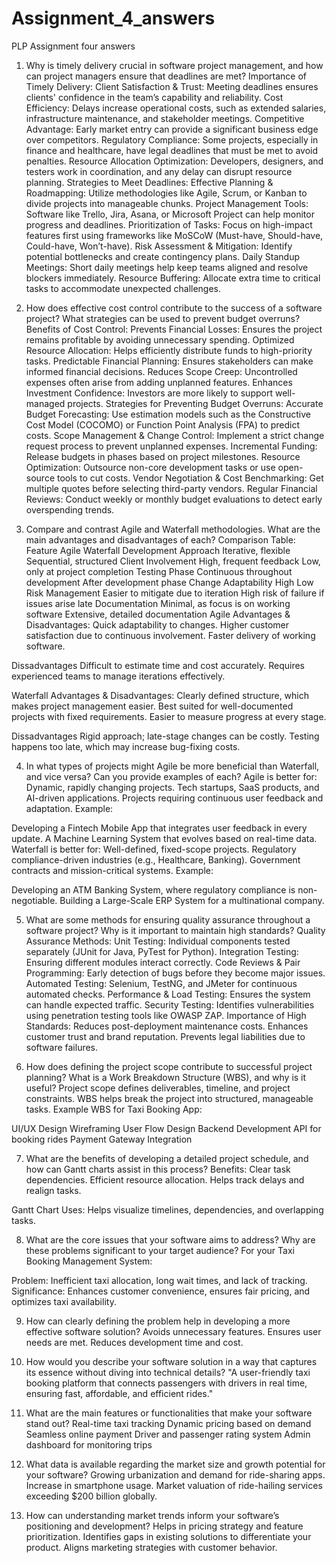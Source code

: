 # Assignment_4_answers
PLP Assignment  four answers
1. Why is timely delivery crucial in software project management, and how can project managers ensure that deadlines are met?
Importance of Timely Delivery:
Client Satisfaction & Trust: Meeting deadlines ensures clients' confidence in the team’s capability and reliability.
Cost Efficiency: Delays increase operational costs, such as extended salaries, infrastructure maintenance, and stakeholder meetings.
Competitive Advantage: Early market entry can provide a significant business edge over competitors.
Regulatory Compliance: Some projects, especially in finance and healthcare, have legal deadlines that must be met to avoid penalties.
Resource Allocation Optimization: Developers, designers, and testers work in coordination, and any delay can disrupt resource planning.
Strategies to Meet Deadlines:
Effective Planning & Roadmapping: Utilize methodologies like Agile, Scrum, or Kanban to divide projects into manageable chunks.
Project Management Tools: Software like Trello, Jira, Asana, or Microsoft Project can help monitor progress and deadlines.
Prioritization of Tasks: Focus on high-impact features first using frameworks like MoSCoW (Must-have, Should-have, Could-have, Won’t-have).
Risk Assessment & Mitigation: Identify potential bottlenecks and create contingency plans.
Daily Standup Meetings: Short daily meetings help keep teams aligned and resolve blockers immediately.
Resource Buffering: Allocate extra time to critical tasks to accommodate unexpected challenges.

2. How does effective cost control contribute to the success of a software project? What strategies can be used to prevent budget overruns?
Benefits of Cost Control:
Prevents Financial Losses: Ensures the project remains profitable by avoiding unnecessary spending.
Optimized Resource Allocation: Helps efficiently distribute funds to high-priority tasks.
Predictable Financial Planning: Ensures stakeholders can make informed financial decisions.
Reduces Scope Creep: Uncontrolled expenses often arise from adding unplanned features.
Enhances Investment Confidence: Investors are more likely to support well-managed projects.
Strategies for Preventing Budget Overruns:
Accurate Budget Forecasting: Use estimation models such as the Constructive Cost Model (COCOMO) or Function Point Analysis (FPA) to predict costs.
Scope Management & Change Control: Implement a strict change request process to prevent unplanned expenses.
Incremental Funding: Release budgets in phases based on project milestones.
Resource Optimization: Outsource non-core development tasks or use open-source tools to cut costs.
Vendor Negotiation & Cost Benchmarking: Get multiple quotes before selecting third-party vendors.
Regular Financial Reviews: Conduct weekly or monthly budget evaluations to detect early overspending trends.

3. Compare and contrast Agile and Waterfall methodologies. What are the main advantages and disadvantages of each?
Comparison Table:
Feature	Agile	Waterfall
Development Approach	Iterative, flexible	Sequential, structured
Client Involvement	High, frequent feedback	Low, only at project completion
Testing Phase	Continuous throughout development	After development phase
Change Adaptability	High	Low
Risk Management	Easier to mitigate due to iteration	High risk of failure if issues arise late
Documentation	Minimal, as focus is on working software	Extensive, detailed documentation
Agile Advantages & Disadvantages:
 Quick adaptability to changes.
 Higher customer satisfaction due to continuous involvement.
 Faster delivery of working software.

Dissadvantages
 Difficult to estimate time and cost accurately.
 Requires experienced teams to manage iterations effectively.

Waterfall Advantages & Disadvantages:
 Clearly defined structure, which makes project management easier.
 Best suited for well-documented projects with fixed requirements.
 Easier to measure progress at every stage.

Dissadvantages
 Rigid approach; late-stage changes can be costly.
 Testing happens too late, which may increase bug-fixing costs.

4. In what types of projects might Agile be more beneficial than Waterfall, and vice versa? Can you provide examples of each?
Agile is better for:
Dynamic, rapidly changing projects.
Tech startups, SaaS products, and AI-driven applications.
Projects requiring continuous user feedback and adaptation.
 Example:

Developing a Fintech Mobile App that integrates user feedback in every update.
A Machine Learning System that evolves based on real-time data.
Waterfall is better for:
Well-defined, fixed-scope projects.
Regulatory compliance-driven industries (e.g., Healthcare, Banking).
Government contracts and mission-critical systems.
 Example:

Developing an ATM Banking System, where regulatory compliance is non-negotiable.
Building a Large-Scale ERP System for a multinational company.

5. What are some methods for ensuring quality assurance throughout a software project? Why is it important to maintain high standards?
Quality Assurance Methods:
Unit Testing: Individual components tested separately (JUnit for Java, PyTest for Python).
Integration Testing: Ensuring different modules interact correctly.
Code Reviews & Pair Programming: Early detection of bugs before they become major issues.
Automated Testing: Selenium, TestNG, and JMeter for continuous automated checks.
Performance & Load Testing: Ensures the system can handle expected traffic.
Security Testing: Identifies vulnerabilities using penetration testing tools like OWASP ZAP.
Importance of High Standards:
Reduces post-deployment maintenance costs.
Enhances customer trust and brand reputation.
Prevents legal liabilities due to software failures.

6. How does defining the project scope contribute to successful project planning? What is a Work Breakdown Structure (WBS), and why is it useful?
Project scope defines deliverables, timeline, and project constraints.
WBS helps break the project into structured, manageable tasks.
Example WBS for Taxi Booking App:

UI/UX Design
Wireframing
User Flow Design
Backend Development
API for booking rides
Payment Gateway Integration

7. What are the benefits of developing a detailed project schedule, and how can Gantt charts assist in this process?
Benefits:
 Clear task dependencies.
 Efficient resource allocation.
 Helps track delays and realign tasks.

Gantt Chart Uses:
Helps visualize timelines, dependencies, and overlapping tasks.

8. What are the core issues that your software aims to address? Why are these problems significant to your target audience?
For your Taxi Booking Management System:

Problem: Inefficient taxi allocation, long wait times, and lack of tracking.
Significance: Enhances customer convenience, ensures fair pricing, and optimizes taxi availability.

9. How can clearly defining the problem help in developing a more effective software solution?
Avoids unnecessary features.
Ensures user needs are met.
Reduces development time and cost.

10. How would you describe your software solution in a way that captures its essence without diving into technical details?
"A user-friendly taxi booking platform that connects passengers with drivers in real time, ensuring fast, affordable, and efficient rides."

11. What are the main features or functionalities that make your software stand out?
Real-time taxi tracking
Dynamic pricing based on demand
Seamless online payment
Driver and passenger rating system
Admin dashboard for monitoring trips

12. What data is available regarding the market size and growth potential for your software?
Growing urbanization and demand for ride-sharing apps.
Increase in smartphone usage.
Market valuation of ride-hailing services exceeding $200 billion globally.

13. How can understanding market trends inform your software’s positioning and development?
Helps in pricing strategy and feature prioritization.
Identifies gaps in existing solutions to differentiate your product.
Aligns marketing strategies with customer behavior.

